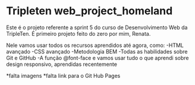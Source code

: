 # Tripleten web_project_homeland

Este é o projeto referente a sprint 5 do curso de Desenvolvimento Web da TripleTen. É primeiro projeto feito do zero por mim, Renata.

Nele vamos usar todos os recursos aprendidos até agora, como:
-HTML avançado
-CSS avançado
-Metodologia BEM
-Todas as habilidades sobre Git e GitHub
-A função @font-face e vamos usar tudo o que aprendi sobre design responsivo, aprendidas recentemente

*falta imagens
*falta link para o Git Hub Pages